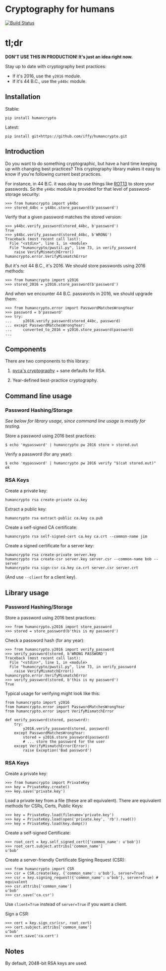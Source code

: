 # Cryptography for humans

[![Build Status](https://travis-ci.org/iffy/humancrypto.svg?branch=master)](https://travis-ci.org/iffy/humancrypto)

# tl;dr

**DON'T USE THIS IN PRODUCTION!  It's just an idea right now.**

Stay up to date with cryptography best practices:

- If it's 2016, use the `y2016` module.
- If it's 44 B.C., use the `y44bc` module.


## Installation

Stable:

    pip install humancrypto

Latest:

    pip install git+https://github.com/iffy/humancrypto.git



## Introduction

Do you want to do something cryptographic, but have a hard time keeping up with changing best practices?  This cryptography library makes it easy to know if you're following current best practices.

For instance, in 44 B.C. it was okay to use things like [ROT13](https://en.wikipedia.org/wiki/ROT13) to store your passwords.  So the `y44bc` module is provided for that level of password-storage security:

    >>> from humancrypto import y44bc
    >>> stored_44bc = y44bc.store_password(b'password')

Verify that a given password matches the stored version:

    >>> y44bc.verify_password(stored_44bc, b'password')
    True
    >>> y44bc.verify_password(stored_44bc, b'WRONG')
    Traceback (most recent call last):
      File "<stdin>", line 1, in <module>
      File "humancrypto/pwutil.py", line 73, in verify_password
        raise VerifyMismatchError()
    humancrypto.error.VerifyMismatchError

But it's not 44 B.C., it's 2016.  We should store passwords using 2016 methods:

    >>> from humancrypto import y2016
    >>> stored_2016 = y2016.store_password(b'password')

And when we encounter 44 B.C. passwords in 2016, we should upgrade them:

    >>> from humancrypto.error import PasswordMatchesWrongYear
    >>> password = b'password'
    >>> try:
    ...     y2016.verify_password(stored_44bc, password)
    ... except PasswordMatchesWrongYear:
    ...     converted_to_2016 = y2016.store_password(password)
    ...


## Components


There are two components to this library:

1. [pyca's cryptography](https://pypi.python.org/pypi/cryptography) + sane defaults for RSA.

2. Year-defined best-practice cryptography.



## Command line usage

### Password Hashing/Storage

*See below for library usage, since command line usage is mostly for testing.*

Store a password using 2016 best practices:

    $ echo 'mypassword' | humancrypto pw 2016 store > stored.out

Verify a password (for any year):

    $ echo 'mypassword' | humancrypto pw 2016 verify "$(cat stored.out)"
    ok


### RSA Keys

Create a private key:

    humancrypto rsa create-private ca.key

Extract a public key:

    humancrypto rsa extract-public ca.key ca.pub

Create a self-signed CA certificate:

    humancrypto rsa self-signed-cert ca.key ca.crt --common-name jim

Create a signed certificate for a server key:

    humancrypto rsa create-private server.key
    humancrypto rsa create-csr server.key server.csr --common-name bob --server
    humancrypto rsa sign-csr ca.key ca.crt server.csr server.crt

(And use `--client` for a client key).


## Library usage

### Password Hashing/Storage

Store a password using 2016 best practices:


    >>> from humancrypto.y2016 import store_password
    >>> stored = store_password(b'this is my password')

Check a password hash (for any year):

    >>> from humancrypto.y2016 import verify_password
    >>> verify_password(stored, b'WRONG PASSWORD')
    Traceback (most recent call last):
      File "<stdin>", line 1, in <module>
      File "humancrypto/pwutil.py", line 73, in verify_password
        raise VerifyMismatchError()
    humancrypto.error.VerifyMismatchError
    >>> verify_password(stored, b'this is my password')
    True

Typical usage for verifying might look like this:

    from humancrypto import y2016
    from humancrypto.error import PasswordMatchesWrongYear
    from humancrypto.error import VerifyMismatchError

    def verify_password(stored, password):
        try:
            y2016.verify_password(stored, password)
        except PasswordMatchesWrongYear:
            stored = y2016.store_password(password)
            # ... store the password for the user
        except VerifyMismatchError(Error):
            raise Exception('Bad password')

### RSA Keys

Create a private key:

    >>> from humancrypto import PrivateKey
    >>> key = PrivateKey.create()
    >>> key.save('private.key')

Load a private key from a file (these are all equivalent).  There are equivalent methods for CSRs, Certs, Public Keys:

    >>> key = PrivateKey.load(filename='private.key')
    >>> key = PrivateKey.load(open('private.key', 'rb').read())
    >>> key = PrivateKey.load(key.dump())

Create a self-signed Certificate:

    >>> root_cert = key.self_signed_cert({'common_name': u'bob'})
    >>> root_cert.subject.attribs['common_name']
    u'bob'

Create a server-friendly Certificate Signing Request (CSR):

    >>> from humancrypto import CSR
    >>> csr = CSR.create(key, {'common_name': u'bob'}, server=True)
    >>> csr = key.signing_request({'common_name': u'bob'}, server=True) # equivalent
    >>> csr.attribs['common_name']
    u'bob'
    >>> csr.save('ca.csr')

Use `client=True` instead of `server=True` if you want a client.

Sign a CSR:

    >>> cert = key.sign_csr(csr, root_cert)
    >>> cert.subject.attribs['common_name']
    u'bob'
    >>> cert.save('ca.cert')


## Notes

By default, 2048-bit RSA keys are used.
